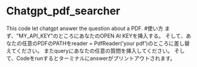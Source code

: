 # Chatgpt_pdf_searcher
This code let chatgpt answer the question about a PDF.
#使い方
まず、"MY_API_KEY"のところにあなたのOPEN AI KEYを挿入する。
そして、あなたの任意のPDFのPATHをreader = PdfReader('your pdf')のところに差し替えてください。
またqueryにあなたの任意の質問を挿入してください。
そして、Codeをrunするとターミナルにanswerがプリントアウトされます。
